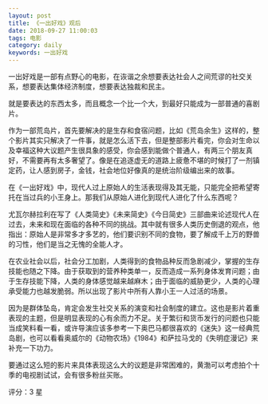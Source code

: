 ```yaml
---
layout: post
title: 《一出好戏》观后
date: 2018-09-27 11:00:03
tags: 电影
category: daily
keywords: 一出好戏
---
```

一出好戏是一部有点野心的电影，在诙谐之余想要表达社会人之间荒谬的社交关系，想要表达集体经济制度，想要表达独裁和民主。

就是要表达的东西太多，而且概念一个比一个大，到最好只能成为一部普通的喜剧片。

<!--more-->

作为一部荒岛片，首先要解决的是生存和食宿问题，比如《荒岛余生》这样的，整个影片其实只解决了一件事，就是怎么活下去，但是整部影片看完，你会对生命以及幸福这种大议题产生很具象的感受，你会感到能做个普通人，有两三个朋友真好，不需要再有太多奢望了。像是在追逐虚无的道路上疲惫不堪的时候打了一剂镇定药，让人感到房子，金钱，社会地位好像真的是统治阶级编出来的故事。

在《一出好戏》中，现代人过上原始人的生活表现得及其无能，只能完全把希望寄托在当过兵的小王身上。那我们从原始人进化到现代人进化了什么东西呢？

尤瓦尔赫拉利在写了《人类简史》《未来简史》《今日简史》三部曲来论述现代人在过去，未来和现在面临的各种不同的挑战。其中就有很多人类历史倒退的观点，他指出：原始人是非常多才多艺的，他们要识别不同的食物，要了解成千上万的野兽的习性，他们是当之无愧的全能人才。

在农业社会以后，社会分工加剧，人类得到的食物品种反而急剧减少，掌握的生存技能也随之下降。由于获取到的营养种类单一，反而造成一系列身体发育问题；由于生存技能下降，人类的身体感觉越来越麻木；由于面临的威胁更少，人类的心理承受能力也越发脆弱。所以出现了影片中所有人靠小王一人过活的场景。

因为是群体坠岛，肯定会发生社交关系的演变和社会制度的建立。这也是影片着重表现的主题，但是明显表现的心有余而力不足。关于繁衍和货币发行的问题也只能当成笑料看一看，或许导演应该多参考一下奥巴马都很喜欢的《迷失》这一经典荒岛剧，也可以看看奥威尔的《动物农场》《1984》和萨拉马戈的《失明症漫记》来补充一下功力。

要通过这么短的影片来具体表现这么大的议题是非常困难的，黄渤可以考虑拍个十季的电视剧试试，会有很多粉丝买账。

评分：3 星
